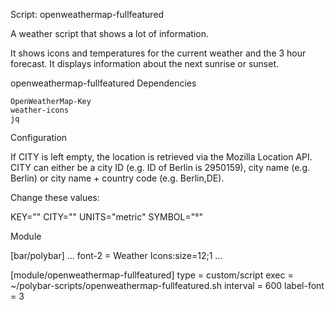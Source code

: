 Script: openweathermap-fullfeatured

A weather script that shows a lot of information.

It shows icons and temperatures for the current weather and the 3 hour forecast. It displays information about the next sunrise or sunset.

openweathermap-fullfeatured
Dependencies

    OpenWeatherMap-Key
    weather-icons
    jq

Configuration

If CITY is left empty, the location is retrieved via the Mozilla Location API. CITY can either be a city ID (e.g. ID of Berlin is 2950159), city name (e.g. Berlin) or city name + country code (e.g. Berlin,DE).

Change these values:

KEY=""
CITY=""
UNITS="metric"
SYMBOL="°"

Module

[bar/polybar]
...
font-2 = Weather Icons:size=12;1
...

[module/openweathermap-fullfeatured]
type = custom/script
exec = ~/polybar-scripts/openweathermap-fullfeatured.sh
interval = 600
label-font = 3
